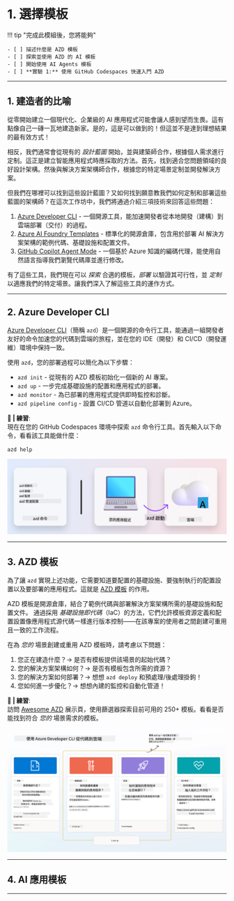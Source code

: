 <!--
CO_OP_TRANSLATOR_METADATA:
{
  "original_hash": "06d6207eff634aefcaa41739490a5324",
  "translation_date": "2025-09-24T09:09:37+00:00",
  "source_file": "workshop/docs/instructions/1-Select-AI-Template.md",
  "language_code": "hk"
}
-->
# 1. 選擇模板

!!! tip "完成此模組後，您將能夠"

    - [ ] 描述什麼是 AZD 模板
    - [ ] 探索並使用 AZD 的 AI 模板
    - [ ] 開始使用 AI Agents 模板
    - [ ] **實驗 1:** 使用 GitHub Codespaces 快速入門 AZD

---

## 1. 建造者的比喻

從零開始建立一個現代化、企業級的 AI 應用程式可能會讓人感到望而生畏。這有點像自己一磚一瓦地建造新家。是的，這是可以做到的！但這並不是達到理想結果的最有效方式！

相反，我們通常會從現有的 _設計藍圖_ 開始，並與建築師合作，根據個人需求進行定制。這正是建立智能應用程式時應採取的方法。首先，找到適合您問題領域的良好設計架構。然後與解決方案架構師合作，根據您的特定場景定制並開發解決方案。

但我們在哪裡可以找到這些設計藍圖？又如何找到願意教我們如何定制和部署這些藍圖的架構師？在這次工作坊中，我們將通過介紹三項技術來回答這些問題：

1. [Azure Developer CLI](https://aka.ms/azd) - 一個開源工具，能加速開發者從本地開發（建構）到雲端部署（交付）的過程。
1. [Azure AI Foundry Templates](https://ai.azure.com/templates) - 標準化的開源倉庫，包含用於部署 AI 解決方案架構的範例代碼、基礎設施和配置文件。
1. [GitHub Copilot Agent Mode](https://code.visualstudio.com/docs/copilot/chat/chat-agent-mode) - 一個基於 Azure 知識的編碼代理，能使用自然語言指導我們瀏覽代碼庫並進行修改。

有了這些工具，我們現在可以 _探索_ 合適的模板，_部署_ 以驗證其可行性，並 _定制_ 以適應我們的特定場景。讓我們深入了解這些工具的運作方式。

---

## 2. Azure Developer CLI

[Azure Developer CLI](https://learn.microsoft.com/en-us/azure/developer/azure-developer-cli/)（簡稱 `azd`）是一個開源的命令行工具，能通過一組開發者友好的命令加速您的代碼到雲端的旅程，並在您的 IDE（開發）和 CI/CD（開發運維）環境中保持一致。

使用 `azd`，您的部署過程可以簡化為以下步驟：

- `azd init` - 從現有的 AZD 模板初始化一個新的 AI 專案。
- `azd up` - 一步完成基礎設施的配置和應用程式的部署。
- `azd monitor` - 為已部署的應用程式提供即時監控和診斷。
- `azd pipeline config` - 設置 CI/CD 管道以自動化部署到 Azure。

**🎯 | 練習**: <br/> 現在在您的 GitHub Codespaces 環境中探索 `azd` 命令行工具。首先輸入以下命令，看看該工具能做什麼：

```bash title="" linenums="0"
azd help
```

![流程](../../../../../translated_images/azd-flow.19ea67c2f81eaa661db02745e9bba115874d18ce52480f2854ae6e2011d4b526.hk.png)

---

## 3. AZD 模板

為了讓 `azd` 實現上述功能，它需要知道要配置的基礎設施、要強制執行的配置設置以及要部署的應用程式。這就是 [AZD 模板](https://learn.microsoft.com/en-us/azure/developer/azure-developer-cli/azd-templates?tabs=csharp) 的作用。

AZD 模板是開源倉庫，結合了範例代碼與部署解決方案架構所需的基礎設施和配置文件。
通過採用 _基礎設施即代碼_（IaC）的方法，它們允許模板資源定義和配置設置像應用程式源代碼一樣進行版本控制——在該專案的使用者之間創建可重用且一致的工作流程。

在為 _您的_ 場景創建或重用 AZD 模板時，請考慮以下問題：

1. 您正在建造什麼？→ 是否有模板提供該場景的起始代碼？
1. 您的解決方案架構如何？→ 是否有模板包含所需的資源？
1. 您的解決方案如何部署？→ 想想 `azd deploy` 和預處理/後處理掛鉤！
1. 您如何進一步優化？→ 想想內建的監控和自動化管道！

**🎯 | 練習**: <br/> 
訪問 [Awesome AZD](https://azure.github.io/awesome-azd/) 展示頁，使用篩選器探索目前可用的 250+ 模板。看看是否能找到符合 _您的_ 場景需求的模板。

![代碼](../../../../../translated_images/azd-code-to-cloud.2d9503d69d3400da091317081968b6cad59c951339fea82ebe0b5ec646a3362d.hk.png)

---

## 4. AI 應用模板

---

